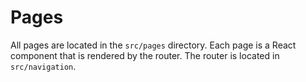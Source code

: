 # Pages

All pages are located in the `src/pages` directory. Each page is a React component that is rendered by the router. The router is located in `src/navigation`.
